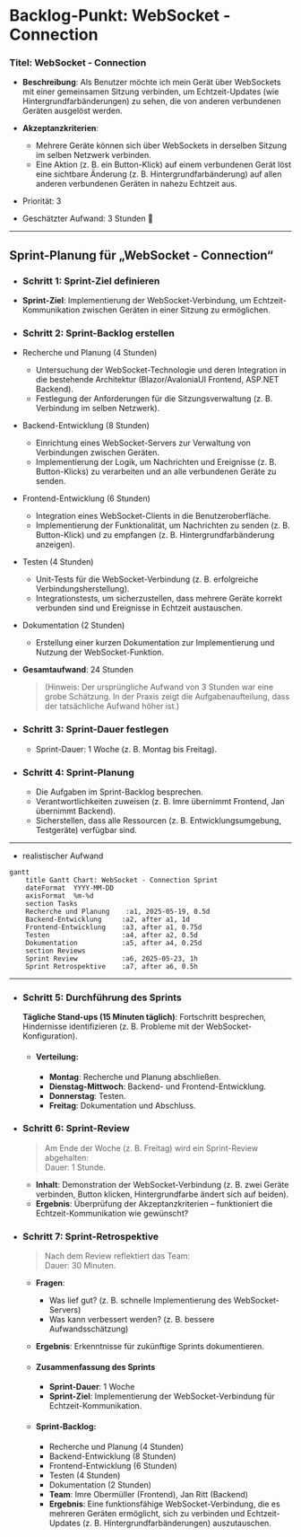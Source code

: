 # Backlog-Punkt: WebSocket - Connection
### Titel: WebSocket - Connection  

- **Beschreibung**: Als Benutzer möchte ich mein Gerät über WebSockets mit einer gemeinsamen Sitzung verbinden, um Echtzeit-Updates (wie Hintergrundfarbänderungen) zu sehen, die von anderen verbundenen Geräten ausgelöst werden.  

- **Akzeptanzkriterien**:  
  - Mehrere Geräte können sich über WebSockets in derselben Sitzung im selben Netzwerk verbinden.  
  - Eine Aktion (z. B. ein Button-Klick) auf einem verbundenen Gerät löst eine sichtbare Änderung (z. B. Hintergrundfarbänderung) auf allen anderen verbundenen Geräten in nahezu Echtzeit aus.

- Priorität: 3  
- Geschätzter Aufwand: 3 Stunden 🙈
 
<!--
```mermaid
kanban
    title Kanban-Board: WebSocket - Connection Sprint
    section To Do
        task Recherche und Planung
            subtask Untersuchung der WebSocket-Technologie
            subtask Integration in die bestehende Architektur planen
            subtask Anforderungen für die Sitzungsverwaltung festlegen
        task Backend-Entwicklung
            subtask WebSocket-Server einrichten
            subtask Logik für Nachrichtenverarbeitung implementieren
            subtask Ereignisverarbeitung für Button-Klicks hinzufügen
        task Frontend-Entwicklung
            subtask WebSocket-Client in die Benutzeroberfläche integrieren
            subtask Funktionalität für das Senden von Nachrichten implementieren
            subtask Empfangene Nachrichten verarbeiten und anzeigen
        task Testen
            subtask Unit-Tests für die WebSocket-Verbindung schreiben
            subtask Integrationstests für mehrere Geräte durchführen
            subtask Echtzeit-Kommunikation testen
        task Dokumentation
            subtask Implementierungsdokumentation erstellen
            subtask Nutzungsdokumentation für die WebSocket-Funktion schreiben
    section In Progress
        task Recherche und Planung
            subtask Untersuchung der WebSocket-Technologie :done
            subtask Integration in die bestehende Architektur planen
            subtask Anforderungen für die Sitzungsverwaltung festlegen
    section Review
        task Backend-Entwicklung
            subtask WebSocket-Server einrichten :done
            subtask Logik für Nachrichtenverarbeitung implementieren :inprogress
            subtask Ereignisverarbeitung für Button-Klicks hinzufügen
    section Done
        task Frontend-Entwicklung
            subtask WebSocket-Client in die Benutzeroberfläche integrieren :done
            subtask Funktionalität für das Senden von Nachrichten implementieren :done
            subtask Empfangene Nachrichten verarbeiten und anzeigen :done
``` -->

---

## Sprint-Planung für „WebSocket - Connection“
<!--Um diesen Backlog-Punkt rückwirkend in einen Sprint zu integrieren, gehen wir Schritt für Schritt vor. Das Ziel ist es, eine realistische Sprint-Struktur zu erstellen, die du zum Üben nutzen kannst.-->
- ### Schritt 1: Sprint-Ziel definieren
<!-- Das Sprint-Ziel beschreibt, was am Ende des Sprints erreicht sein soll. Für diesen Backlog-Punkt lautet es:-->  
  - **Sprint-Ziel**: Implementierung der WebSocket-Verbindung, um Echtzeit-Kommunikation zwischen Geräten in einer Sitzung zu ermöglichen.

- ### Schritt 2: Sprint-Backlog erstellen
<!-- Das Sprint-Backlog besteht aus den Aufgaben, die notwendig sind, um das Sprint-Ziel zu erreichen. Basierend auf dem Backlog-Punkt und dem Projektkontext (z. B. Nutzung von WebSockets für die „Connect“-Plattform) könnten die Aufgaben wie folgt aussehen:-->
  - Recherche und Planung (4 Stunden)  
    - Untersuchung der WebSocket-Technologie und deren Integration in die bestehende Architektur (Blazor/AvaloniaUI Frontend, ASP.NET Backend).  
    - Festlegung der Anforderungen für die Sitzungsverwaltung (z. B. Verbindung im selben Netzwerk).

  - Backend-Entwicklung (8 Stunden)  
    - Einrichtung eines WebSocket-Servers zur Verwaltung von Verbindungen zwischen Geräten.  
    - Implementierung der Logik, um Nachrichten und Ereignisse (z. B. Button-Klicks) zu verarbeiten und an alle verbundenen Geräte zu senden.

  - Frontend-Entwicklung (6 Stunden)  
    - Integration eines WebSocket-Clients in die Benutzeroberfläche.  
    - Implementierung der Funktionalität, um Nachrichten zu senden (z. B. Button-Klick) und zu empfangen (z. B. Hintergrundfarbänderung anzeigen).

  - Testen (4 Stunden)  
    - Unit-Tests für die WebSocket-Verbindung (z. B. erfolgreiche Verbindungsherstellung).  
    - Integrationstests, um sicherzustellen, dass mehrere Geräte korrekt verbunden sind und Ereignisse in Echtzeit austauschen.

  - Dokumentation (2 Stunden)  
    - Erstellung einer kurzen Dokumentation zur Implementierung und Nutzung der WebSocket-Funktion.

  - **Gesamtaufwand**: 24 Stunden 
    > (Hinweis: Der ursprüngliche Aufwand von 3 Stunden war eine grobe Schätzung. In der Praxis zeigt die Aufgabenaufteilung, dass der tatsächliche Aufwand höher ist.)

- ### Schritt 3: Sprint-Dauer festlegen
  <!-- Obwohl der ursprüngliche Aufwand mit 3 Stunden angegeben wurde, ist es realistischer, einen Sprint von einer Woche (5 Arbeitstagen) anzunehmen. Dies bietet genug Zeit, um die Aufgaben zu erledigen und zusätzliche Puffer für unerwartete Probleme oder Teamabstimmungen einzuplanen. Für ein kleines Team (z. B. Imre und Jan) könnte der Sprint so organisiert werden, dass die 24 Stunden Arbeit über die Woche verteilt werden.-->
  - Sprint-Dauer: 1 Woche (z. B. Montag bis Freitag).

- ### Schritt 4: Sprint-Planung
  <!-- In einer kurzen Planungssitzung (z. B. 30 Minuten) würde das Team:-->
  - Die Aufgaben im Sprint-Backlog besprechen.  
  - Verantwortlichkeiten zuweisen (z. B. Imre übernimmt Frontend, Jan übernimmt Backend).  
  - Sicherstellen, dass alle Ressourcen (z. B. Entwicklungsumgebung, Testgeräte) verfügbar sind.

---
- realistischer Aufwand
```mermaid
gantt
    title Gantt Chart: WebSocket - Connection Sprint
    dateFormat  YYYY-MM-DD
    axisFormat  %m-%d
    section Tasks
    Recherche und Planung    :a1, 2025-05-19, 0.5d
    Backend-Entwicklung     :a2, after a1, 1d
    Frontend-Entwicklung    :a3, after a1, 0.75d
    Testen                  :a4, after a2, 0.5d
    Dokumentation           :a5, after a4, 0.25d
    section Reviews
    Sprint Review           :a6, 2025-05-23, 1h
    Sprint Retrospektive    :a7, after a6, 0.5h
```
---

- ### Schritt 5: Durchführung des Sprints
  <!-- Während der Woche arbeitet das Team an den Aufgaben: -->
  **Tägliche Stand-ups (15 Minuten täglich)**: Fortschritt besprechen, Hindernisse identifizieren (z. B. Probleme mit der WebSocket-Konfiguration).  

  - #### Verteilung:  
    - **Montag**: Recherche und Planung abschließen.  
    - **Dienstag-Mittwoch**: Backend- und Frontend-Entwicklung.  
    - **Donnerstag**: Testen.  
    - **Freitag**: Dokumentation und Abschluss.

- ### Schritt 6: Sprint-Review
  > Am Ende der Woche (z. B. Freitag) wird ein Sprint-Review abgehalten:  
  > Dauer: 1 Stunde.  

  - **Inhalt**: Demonstration der WebSocket-Verbindung (z. B. zwei Geräte verbinden, Button klicken, Hintergrundfarbe ändert sich auf beiden).  
  - **Ergebnis**: Überprüfung der Akzeptanzkriterien – funktioniert die Echtzeit-Kommunikation wie gewünscht?

- ### Schritt 7: Sprint-Retrospektive
  > Nach dem Review reflektiert das Team:  
  > Dauer: 30 Minuten.  

  - **Fragen**:  
    - Was lief gut? (z. B. schnelle Implementierung des WebSocket-Servers)  
    - Was kann verbessert werden? (z. B. bessere Aufwandsschätzung)

  - **Ergebnis**: Erkenntnisse für zukünftige Sprints dokumentieren.

  - #### **Zusammenfassung des Sprints**
    - **Sprint-Dauer**: 1 Woche  
    - **Sprint-Ziel**: Implementierung der WebSocket-Verbindung für Echtzeit-Kommunikation.  

  - #### **Sprint-Backlog**:  
    - Recherche und Planung (4 Stunden)  
    - Backend-Entwicklung (8 Stunden)  
    - Frontend-Entwicklung (6 Stunden)  
    - Testen (4 Stunden)  
    - Dokumentation (2 Stunden)
    - **Team**: Imre Obermüller (Frontend), Jan Ritt (Backend)  
    - **Ergebnis**: Eine funktionsfähige WebSocket-Verbindung, die es mehreren Geräten ermöglicht, sich zu verbinden und Echtzeit-Updates (z. B. Hintergrundfarbänderungen) auszutauschen.

